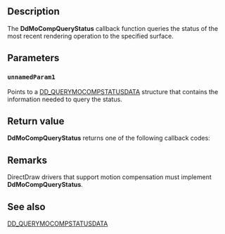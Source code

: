 ## Description

The **DdMoCompQueryStatus** callback function queries the status of the most recent rendering operation to the specified surface.

## Parameters

### `unnamedParam1`

Points to a [DD_QUERYMOCOMPSTATUSDATA](https://learn.microsoft.com/windows/desktop/api/ddrawint/ns-ddrawint-dd_querymocompstatusdata) structure that contains the information needed to query the status.

## Return value

**DdMoCompQueryStatus** returns one of the following callback codes:

## Remarks

DirectDraw drivers that support motion compensation must implement **DdMoCompQueryStatus**.

## See also

[DD_QUERYMOCOMPSTATUSDATA](https://learn.microsoft.com/windows/desktop/api/ddrawint/ns-ddrawint-dd_querymocompstatusdata)
